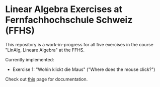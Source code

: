 # Linear Algebra Exercises at Fernfachhochschule Schweiz (FFHS)
This repository is a work-in-progress for all five exercises in the course "LinAlg, Lineare Algebra" at the FFHS. 

Currently implemented:
- Exercise 1: "Wohin klickt die Maus" ("Where does the mouse click?")

Check out [this](https://samuelblattner.github.io/ffhs-linalg-exercises/) page for documentation.
